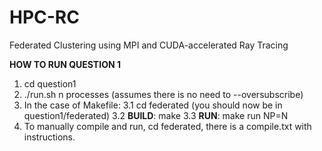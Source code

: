 # HPC-RC
Federated Clustering using MPI and CUDA-accelerated Ray Tracing

**HOW TO RUN QUESTION 1**
1. cd question1
2. ./run.sh n processes (assumes there is no need to --oversubscribe)
3. In the case of Makefile: 
    3.1 cd federated (you should now be in question1/federated)
    3.2 **BUILD**: make
    3.3 **RUN**: make run NP=N
4. To manually compile and run, cd federated, there is a compile.txt with instructions.
